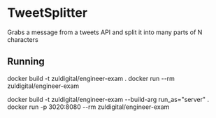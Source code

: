 # TweetSplitter
Grabs a message from a tweets API and split it into many parts of N characters


## Running
docker build -t zuldigital/engineer-exam .
docker run --rm zuldigital/engineer-exam

docker build -t zuldigital/engineer-exam --build-arg run_as="server" .
docker run -p 3020:8080 --rm zuldigital/engineer-exam
